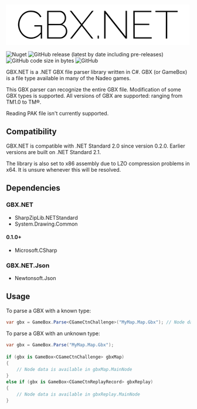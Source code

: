 ![GBX.NET](logo.png)

![Nuget](https://img.shields.io/nuget/v/GBX.NET?style=for-the-badge)
![GitHub release (latest by date including pre-releases)](https://img.shields.io/github/v/release/BigBang1112/gbx-net?include_prereleases&style=for-the-badge)
![GitHub code size in bytes](https://img.shields.io/github/languages/code-size/BigBang1112/gbx-net?style=for-the-badge)
![GitHub](https://img.shields.io/github/license/BigBang1112/gbx-net?style=for-the-badge)

GBX.NET is a .NET GBX file parser library written in C#. GBX (or GameBox) is a file type available in many of the Nadeo games.

This GBX parser can recognize the entire GBX file. Modification of some GBX types is supported.
All versions of GBX are supported: ranging from TM1.0 to TM®.

Reading PAK file isn't currently supported.

## Compatibility

GBX.NET is compatible with .NET Standard 2.0 since version 0.2.0. Earlier versions are built on .NET Standard 2.1.

The library is also set to x86 assembly due to LZO compression problems in x64. It is unsure whenever this will be resolved.

## Dependencies

### GBX.NET
- SharpZipLib.NETStandard
- System.Drawing.Common

#### 0.1.0+
- Microsoft.CSharp

### GBX.NET.Json
- Newtonsoft.Json

## Usage

To parse a GBX with a known type:

```cs
var gbx = GameBox.Parse<CGameCtnChallenge>("MyMap.Map.Gbx"); // Node data is available in gbx.MainNode
```

To parse a GBX with an unknown type:

```cs
var gbx = GameBox.Parse("MyMap.Map.Gbx");

if (gbx is GameBox<CGameCtnChallenge> gbxMap)
{
    // Node data is available in gbxMap.MainNode
}
else if (gbx is GameBox<CGameCtnReplayRecord> gbxReplay)
{
    // Node data is available in gbxReplay.MainNode
}
```
